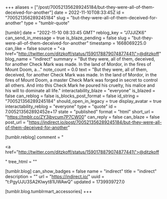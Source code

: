 +++
aliases = ["/post/700521356289245184/but-they-were-all-of-them-deceived-for-another"]
date = 2022-11-10T08:33:45Z
id = "700521356289245184"
slug = "but-they-were-all-of-them-deceived-for-another"
type = "tumblr-quote"

[tumblr]
date = "2022-11-10 08:33:45 GMT"
reblog_key = "J7JJlZK6"
can_send_in_message = true
is_blaze_pending = false
slug = "but-they-were-all-of-them-deceived-for-another"
timestamp = 1668069225.0
can_like = false
source = "<a href=\"http://twitter.com/ditzkoff/status/1590178879074877441\">@ditzkoff</a>"
blog_name = "indirect"
summary = "But they were, all of them, deceived, for another Check Mark was made. In the land of Mordor, in the fires of Mount Doom, a..."
note_count = 0.0
text = "But they were, all of them, deceived, for another Check Mark was made. In the land of Mordor, in the fires of Mount Doom, a master Check Mark was forged in secret to control all others. And into this Check Mark he poured his cruelty, his malice and his will to dominate all life."
interactability_blaze = "everyone"
is_blazed = false
can_reblog = false
is_blocks_post_format = false
id_string = "700521356289245184"
should_open_in_legacy = true
display_avatar = true
interactability_reblog = "everyone"
type = "quote"
id = 7.005213562892452e+17
state = "published"
format = "html"
short_url = "https://tmblr.co/ZY3jbycum7P7CW00"
can_reply = false
can_blaze = false
post_url = "https://indirect.io/post/700521356289245184/but-they-were-all-of-them-deceived-for-another"

[tumblr.reblog]
comment = "<p><a href=\"http://twitter.com/ditzkoff/status/1590178879074877441\">@ditzkoff</a></p>"
tree_html = ""

[tumblr.blog]
can_show_badges = false
name = "indirect"
title = "indirect"
description = ""
url = "https://indirect.io/"
uuid = "t:PgyUJU3SA2Klwyt81UWAwQ"
updated = 1739939727.0

[tumblr.blog.tumblrmart_accessories]
+++
